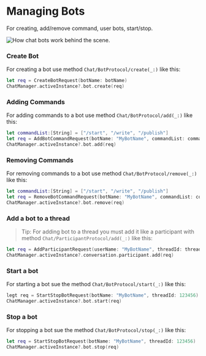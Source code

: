 # Managing Bots
For creating, add/remove command, user bots, start/stop.

![How chat bots work behind the scene.](bot-flow.png)

### Create Bot

For creating a bot use method ``Chat/BotProtocol/create(_:)`` like this:
```swift
let req = CreateBotRequest(botName: botName)
ChatManager.activeInstance?.bot.create(req)
```

### Adding Commands

For adding commands to a bot use method ``Chat/BotProtocol/add(_:)`` like this:
```swift
let commandList:[String] = ["/start", "/write", "/publish"]
let req = AddBotCommandRequest(botName: "MyBotName", commandList: commandList)
ChatManager.activeInstance?.bot.add(req)
```

### Removing Commands

For removing commands to a bot use method ``Chat/BotProtocol/remove(_:)`` like this:
```swift
let commandList:[String] = ["/start", "/write", "/publish"]
let req = RemoveBotCommandRequest(botName: "MyBotName", commandList: commandList)
ChatManager.activeInstance?.bot.remove(req)
```

### Add a bot to a thread

>Tip: For adding bot to a thread you must add it like a participant with method ``Chat/ParticipantProtocol/add(_:)`` like this:
```swift
let req = AddParticipantRequest(userName: "MyBotName", threadId: threadId)
ChatManager.activeInstance?.conversation.participant.add(req)
```

### Start a bot

For starting a bot sue the method ``Chat/BotProtocol/start(_:)`` like this:
```swift
legt req = StartStopBotRequest(botName: "MyBotName", threadId: 123456)
ChatManager.activeInstance?.bot.start(req)
```

### Stop a bot

For stopping a bot sue the method ``Chat/BotProtocol/stop(_:)`` like this:
```swift
let req = StartStopBotRequest(botName: "MyBotName", threadId: 123456)
ChatManager.activeInstance?.bot.stop(req)
```
